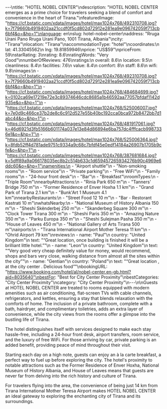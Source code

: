 ---\ntitle: "HOTEL NOBEL CENTER"\ndescription: "HOTEL NOBEL CENTER emerges as a prime choice for travelers seeking a blend of comfort and convenience in the heart of Tirana."\nfeaturedImage: "https://cf.bstatic.com/xdata/images/hotel/max1024x768/492310708.jpg?k=7f79660b4919402aa21ccdf0f5cd802d72912e281ea9e096742059f713cb6bf4&o=&hp=1"\nlanguage: en\nslug: hotel-nobel-center\naddress: "Rruga Urani Pano Rruga Urani Pano, 1001 Tirana, Albania"\ncity: "Tirana"\nlocation: "Tirana"\naccommodationType: "hotel"\ncoordinates:\n  lat: 41.33045562\n  lng: 19.81859946\nprice: "US$59"\npriceFrom: 59\nstarRating: 3\nrating: 8.6\nratingWords: "Very Good"\nnumberOfReviews: 476\nratings:\n  overall: 8.6\n  location: 9.5\n  cleanliness: 8.4\n  facilities: 7.6\n  value: 8.4\n  comfort: 8\n  staff: 8.6\n  wifi: 9.8\nimages:\n  - "https://cf.bstatic.com/xdata/images/hotel/max1024x768/492310708.jpg?k=7f79660b4919402aa21ccdf0f5cd802d72912e281ea9e096742059f713cb6bf4&o=&hp=1"\n  - "https://cf.bstatic.com/xdata/images/hotel/max1024x768/484684699.jpg?k=0102ca69e17219e72e3c89374646cdc8685a1b46592aa77057bfdaf1142d935e&o=&hp=1"\n  - "https://cf.bstatic.com/xdata/images/hotel/max1024x768/525006007.jpg?k=7e0d9c466ce37b2de8c6c912d527e55b40bc192cca0bca972b8472bb7d1abc44&o=&hp=1"\n  - "https://cf.bstatic.com/xdata/images/hotel/max1024x768/481917061.jpg?k=46d6921d3fb5166b601174a037e13e84d86894e6ba757dc4fffcacb9987336e1&o=&hp=1"\n  - "https://cf.bstatic.com/xdata/images/hotel/max1024x768/525006364.jpg?k=8fdb52ff4d781ade9751c9334a9c68c7bfdf45e0edf14184a26907b1705b9cfe&o=&hp=1"\n  - "https://cf.bstatic.com/xdata/images/hotel/max1024x768/387681684.jpg?k=5dff89a9a066178035ec8b2c514b633c1d659457265934276b90c4969e6ddc60&o=&hp=1"\namenities:\n  - "Airport shuttle"\n  - "Non-smoking rooms"\n  - "Room service"\n  - "Private parking"\n  - "Free WiFi"\n  - "Family rooms"\n  - "24-hour front desk"\n  - "Bar"\n  - "Breakfast"\nroomTypes:\n  - "Triple Room"\nnearbyAttractions:\n  - "Rinia Park 650 m"\n  - "Tanners' Bridge 750 m"\n  - "Former Residence of Enver Hoxha 1.1 km"\n  - "Grand Park of Tirana 2.1 km"\n  - "Bunk'Art 1 Museum 4.1 km"\nnearbyRestaurants:\n  - "Street Food 12 10 m"\n  - "Bar - Restorant Kastrati 10 m"\nwhatsNearby:\n  - "National Museum of History Albania 150 m"\n  - "Sheshi Skënderbej 250 m"\n  - "Skanderbeg Square 300 m"\n  - "Clock Tower Tirana 300 m"\n  - "Sheshi Paris 350 m"\n  - "Amazing Nature 350 m"\n  - "Parku Europa 350 m"\n  - "Sheshi Sulejman Pasha 350 m"\n  - "House of Leaves 450 m"\n  - "National Gallery of Arts Tirana 500 m"\nairports:\n  - "Tirana International Airport Mother Teresa 11 km"\n  - "Ohrid Airport 79 km"\nreviews:\n  - name: "Paul"\n    country: "United Kingdom"\n    text: "“Great location, once building is finished it will be a brilliant little hotel.”"\n  - name: "Leon"\n    country: "United Kingdom"\n    text: "“Very good very cheap definitely value for money, would recommend, shops and bars very close, walking distance from almost all the sites within the city”"\n  - name: "Gentian"\n    country: "Poland"\n    text: "“Great location , at the city center . Delicious food”"\nbookingURL: "https://www.booking.com/hotel/al/nobel-center.en-gb.html?aid=8035640"\nbestFor: "Best for City Center Proximity"\nbestCategories: "City Center Proximity"\ncategory: "City Center Proximity"\n---\n\nGuests at HOTEL NOBEL CENTER are treated to rooms equipped with modern amenities such as air conditioning, flat-screen TVs with cable channels, refrigerators, and kettles, ensuring a stay that blends relaxation with the comforts of home. The inclusion of a private bathroom, complete with a bath, hairdryer, and complimentary toiletries, adds an extra layer of convenience, while the city views from the rooms offer a glimpse into the bustling life of Tirana.

The hotel distinguishes itself with services designed to make each stay hassle-free, including a 24-hour front desk, airport transfers, room service, and the luxury of free WiFi. For those arriving by car, private parking is an added benefit, providing peace of mind throughout their visit.

Starting each day on a high note, guests can enjoy an à la carte breakfast, a perfect way to fuel up before exploring the city. The hotel's proximity to notable attractions such as the Former Residence of Enver Hoxha, National Museum of History Albania, and House of Leaves means that guests are never far from delving into the rich history and culture of Tirana.

For travelers flying into the area, the convenience of being just 14 km from Tirana International Mother Teresa Airport makes HOTEL NOBEL CENTER an ideal gateway to exploring the enchanting city of Tirana and its surroundings.